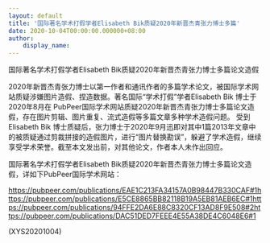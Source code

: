 ```yaml
---
layout: default
title: '国际著名学术打假学者Elisabeth Bik质疑2020年新晋杰青张力博士多篇'
date: 2020-10-04T00:00:00.000000+08:00
author:
    display_name: 
---
```


国际著名学术打假学者Elisabeth Bik质疑2020年新晋杰青张力博士多篇论文造假

2020年新晋杰青张力博士以第一作者和通讯作者的多篇学术论文，被国际学术网站质疑涉嫌图片造假、捏造数据。著名国际“学术打假”学者Elisabeth Bik 博士于2020年8月在 PubPeer国际学术网站质疑2020年新晋杰青张力博士多篇论文造假，存在图片剪辑、图片重复、流式造假等多篇文章多种学术造假问题。 受到Elisabeth Bik 博士质疑后，张力博士于2020年9月迅即对其中1篇2013年文章中的被质疑通过剪裁拼接的造假图片，进行“图片替换勘误”，躲避了学术造假，继续享受学术荣誉。截至本文发出前，对其他论文，作者本人未作出回应。

国际著名学术打假学者Elisabeth Bik质疑2020年新晋杰青张力博士多篇论文造假，详如下PubPeer国际学术网站：

https://pubpeer.com/publications/EAE1C213FA34157A0B98447B330CAF#1https://pubpeer.com/publications/E5CE8865BB82118B19A5EB81AEB6EC#1https://pubpeer.com/publications/94FFE2DA6E88C8320CF13AD8F9E508#2https://pubpeer.com/publications/DAC51DED7FEEE4E55A38DE4C6048E6#1

(XYS20201004)

